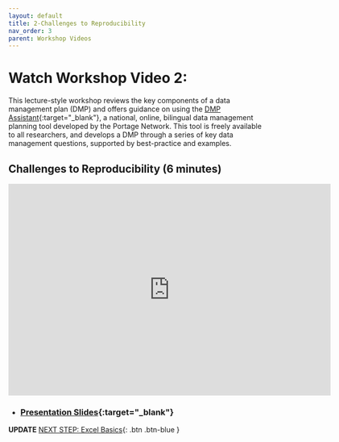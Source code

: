 ```yaml
---
layout: default
title: 2-Challenges to Reproducibility
nav_order: 3
parent: Workshop Videos
---
```

# Watch Workshop Video 2: 
This lecture-style workshop reviews the key components of a data management plan (DMP) and offers guidance on using the [DMP Assistant](https://assistant.portagenetwork.ca/){:target="_blank"}, a national, online, bilingual data management planning tool developed by the Portage Network. This tool is freely available to all researchers, and develops a DMP through a series of key data management questions, supported by best-practice and examples.

## Challenges to Reproducibility (6 minutes)

<iframe height="420" width="640" allowfullscreen frameborder=0 src="https://echo360.ca/media/1bf968d8-3f8e-497f-9d5f-c78eaebc12a6/public?autoplay=false&automute=false"></iframe>

- ### [Presentation Slides](https://bit.ly/3iPS8jZ){:target="_blank"} 

**UPDATE**
[NEXT STEP: Excel Basics](basics-data-cleaning.html){: .btn .btn-blue }

